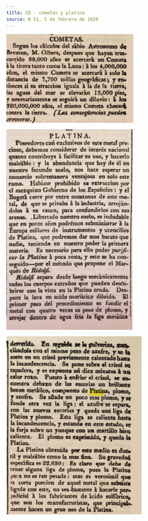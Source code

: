 ```yaml
---
title: CO - cometas y platina 
source: N 51, 5 de febrero de 1820
---
```

![c78ef0591268d3a6b95b6d48087027a0.png](../img/my-image.png/c78ef0591268d3a6b95b6d48087027a0.png)

![d1d6ad77e7cd3209fb5f9ca3b120dc52.png](../img/my-image.png/d1d6ad77e7cd3209fb5f9ca3b120dc52.png)

![20f5edc59f7a4635c2d9ac75ee402a6f.png](../img/my-image.png/20f5edc59f7a4635c2d9ac75ee402a6f.png)



